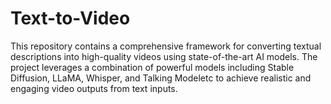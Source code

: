 # Text-to-Video
This repository contains a comprehensive framework for converting textual descriptions into high-quality videos using state-of-the-art AI models. The project leverages a combination of powerful models including Stable Diffusion, LLaMA, Whisper, and Talking Modeletc to achieve realistic and engaging video outputs from text inputs.
